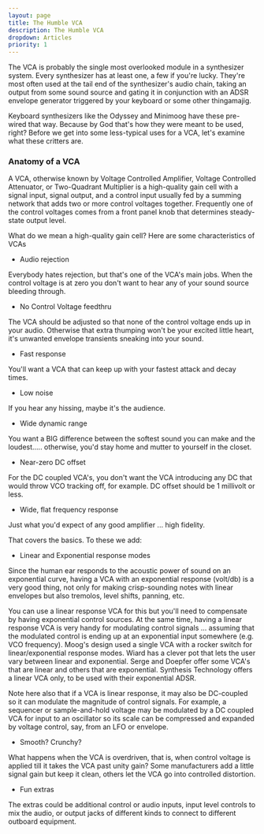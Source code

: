 ```yaml
---
layout: page
title: The Humble VCA
description: The Humble VCA
dropdown: Articles
priority: 1
---
```




The VCA is probably the single most overlooked module in a synthesizer system. Every synthesizer has at least one, 
a few if you're lucky. They're most often used at the tail end of the synthesizer's audio chain, taking an output 
from some sound source and gating it in conjunction with an ADSR envelope generator triggered by your keyboard 
or some other thingamajig. 

Keyboard synthesizers like the Odyssey and Minimoog have these pre-wired that way. 
Because by God that's how they were meant to be used, right?
Before we get into some less-typical uses for a VCA, let's examine what these critters are.


### Anatomy of a VCA

A VCA, otherwise known by Voltage Controlled Amplifier, Voltage Controlled Attenuator, or Two-Quadrant Multiplier 
is a high-quality gain cell with a signal input, signal output, and a control input usually fed by a summing network 
that adds two or more control voltages together. 
Frequently one of the control voltages comes from a front panel knob that determines steady-state output level.

What do we mean a high-quality gain cell? Here are some characteristics of VCAs

* Audio rejection

Everybody hates rejection, but that's one of the VCA's main jobs. When the control voltage is at zero you 
don't want to hear any of your sound source bleeding through.

* No Control Voltage feedthru

The VCA should be adjusted so that none of the control voltage ends up in your audio. Otherwise that extra thumping 
won't be your excited little heart, it's unwanted envelope transients sneaking into your sound.

* Fast response

You'll want a VCA that can keep up with your fastest attack and decay times.

* Low noise

If you hear any hissing, maybe it's the audience.

* Wide dynamic range

You want a BIG difference between the softest sound you can make and the loudest..... 
otherwise, you'd stay home and mutter to yourself in the closet.

* Near-zero DC offset

For the DC coupled VCA's, you don't want the VCA introducing any DC that would throw VCO tracking off, 
for example. DC offset should be 1 millivolt or less.

* Wide, flat frequency response

Just what you'd expect of any good amplifier ... high fidelity.


That covers the basics. To these we add:


* Linear and Exponential response modes

Since the human ear responds to the acoustic power of sound on an exponential curve, having a VCA with an 
exponential response (volt/db) is a very good thing, not only for making crisp-sounding notes with linear 
envelopes but also tremolos, level shifts, panning, etc.

You can use a linear response VCA for this but you'll need to compensate by having exponential control sources. 
At the same time, having a linear response VCA is very handy for modulating control signals ... 
assuming that the modulated control is ending up at an exponential input somewhere (e.g. VCO frequency). 
Moog's design used a single VCA with a rocker switch for linear/exponential response modes. 
Wiard has a clever pot that lets the user vary between linear and exponential. 
Serge and Doepfer offer some VCA's that are linear and others that are exponential. 
Synthesis Technology offers a linear VCA only, to be used with their exponential ADSR.

Note here also that if a VCA is linear response, it may also be DC-coupled so it can modulate the magnitude of 
control signals. For example, a sequencer or sample-and-hold voltage may be modulated by a DC coupled VCA for input 
to an oscillator so its scale can be compressed and expanded by voltage control, say, from an LFO or envelope.

* Smooth? Crunchy?

What happens when the VCA is overdriven, that is, when control voltage is applied till it takes the VCA past unity gain? 
Some manufacturers add a little signal gain but keep it clean, others let the VCA go into controlled distortion.

* Fun extras

The extras could be additional control or audio inputs, input level controls to mix the audio, or output jacks of different 
kinds to connect to different outboard equipment. 

